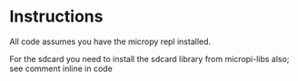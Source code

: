 # Instructions

All code assumes you have the micropy repl installed.

For the sdcard you need to install the sdcard library from micropi-libs also; see comment inline in code
